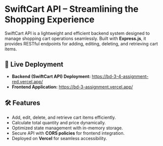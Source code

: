# SwiftCart API – Streamlining the Shopping Experience

SwiftCart API is a lightweight and efficient backend system designed to manage shopping cart operations seamlessly. Built with **Express.js**, it provides RESTful endpoints for adding, editing, deleting, and retrieving cart items.

## 🚀 Live Deployment  

- **Backend (SwiftCart API) Deployment:** https://bd-3-4-assignment-red.vercel.app/ 
- **Frontend Application:** https://bd-3-assignment.vercel.app/

## 🛠 Features  

- Add, edit, delete, and retrieve cart items efficiently.  
- Calculate total quantity and price dynamically.  
- Optimized state management with in-memory storage.  
- Secure API with **CORS policies** for frontend integration.  
- Deployed on **Vercel** for seamless accessibility.  
